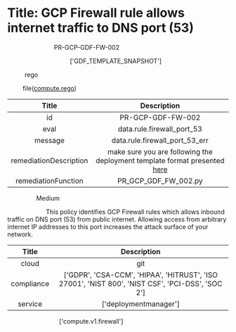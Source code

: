 



# Title: GCP Firewall rule allows internet traffic to DNS port (53)


***<font color="white">Master Test Id:</font>*** PR-GCP-GDF-FW-002

***<font color="white">Master Snapshot Id:</font>*** ['GDF_TEMPLATE_SNAPSHOT']

***<font color="white">type:</font>*** rego

***<font color="white">rule:</font>*** file([compute.rego])  
  
  
  
  

|Title|Description|
| :---: | :---: |
|id|PR-GCP-GDF-FW-002|
|eval|data.rule.firewall_port_53|
|message|data.rule.firewall_port_53_err|
|remediationDescription|make sure you are following the deployment template format presented <a href='https://cloud.google.com/compute/docs/reference/rest/v1/firewalls' target='_blank'>here</a>|
|remediationFunction|PR_GCP_GDF_FW_002.py|


***<font color="white">Severity:</font>*** Medium

***<font color="white">Description:</font>*** This policy identifies GCP Firewall rules which allows inbound traffic on DNS port (53) from public internet. Allowing access from arbitrary internet IP addresses to this port increases the attack surface of your network.  
  
  

|Title|Description|
| :---: | :---: |
|cloud|git|
|compliance|['GDPR', 'CSA-CCM', 'HIPAA', 'HITRUST', 'ISO 27001', 'NIST 800', 'NIST CSF', 'PCI-DSS', 'SOC 2']|
|service|['deploymentmanager']|


***<font color="white">Resource Types:</font>*** ['compute.v1.firewall']


[compute.rego]: https://github.com/prancer-io/prancer-compliance-test/tree/master/google/iac/compute.rego
